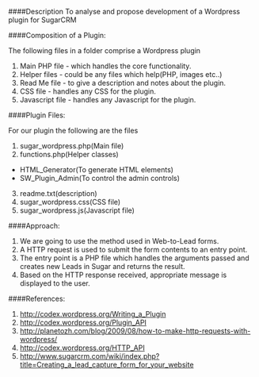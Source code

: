 ####Description
To analyse and propose development of a Wordpress plugin for SugarCRM

####Composition of a Plugin:

The following files in a folder comprise a Wordpress plugin

1. Main PHP file - which handles the core functionality.<br />
2. Helper files - could be any files which help(PHP, images etc..)<br />
3. Read Me file - to give a description and notes about the plugin.<br />
4. CSS file - handles any CSS for the plugin.<br />
5. Javascript file - handles any Javascript for the plugin.<br />

####Plugin Files:

For our plugin the following are the files

1. sugar_wordpress.php(Main file)
2. functions.php(Helper classes)<br />

* HTML_Generator(To generate HTML elements)<br />
* SW_Plugin_Admin(To control the admin controls)<br />

3. readme.txt(description)
4. sugar_wordpress.css(CSS file)
5. sugar_wordpress.js(Javascript file)

####Approach:

1. We are going to use the method used in Web-to-Lead forms.<br />
2. A HTTP request is used to submit the form contents to an entry point.<br />
3. The entry point is a PHP file which handles the arguments passed and creates new
Leads in Sugar and returns the result.<br />
4. Based on the HTTP response received, appropriate message is displayed to the user.<br />

####References:

1. http://codex.wordpress.org/Writing_a_Plugin
2. http://codex.wordpress.org/Plugin_API
3. http://planetozh.com/blog/2009/08/how-to-make-http-requests-with-wordpress/
4. http://codex.wordpress.org/HTTP_API
5. http://www.sugarcrm.com/wiki/index.php?title=Creating_a_lead_capture_form_for_your_website






   





